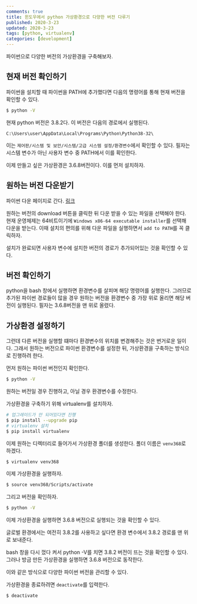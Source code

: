```yaml
---
comments: true
title: 윈도우에서 python 가상환경으로 다양한 버전 다루기
published: 2020-3-23
updated: 2020-3-23
tags: [python, virtualenv]
categories: [development]
---
```


파이썬으로 다양한 버전의 가상환경을 구축해보자.



## 현재 버전 확인하기

파이썬을 설치할 때 파이썬을 PATH에 추가했다면 다음의 명령어를 통해 현재 버전을 확인할 수 있다.

```bash
$ python -V
```

현재 python 버전은 3.8.2다. 이 버전은 다음의 경로에서 실행된다. 

```
C:\Users\user\AppData\Local\Programs\Python\Python38-32\
```

이는 `제어판/시스템 및 보안/시스템/고급 시스템 설정/환경변수`에서 확인할 수 있다. 필자는 시스템 변수가 아닌 사용자 변수 중 PATH에서 이를 확인한다.

이제 만들고 싶은 가상환경은 3.6.8버전이다. 이를 먼저 설치하자.

## 원하는 버전 다운받기

파이썬 다운 페이지로 간다. [링크](https://www.python.org/downloads/)

원하는 버전의 download 버튼을 클릭한 뒤 다운 받을 수 있는 파일을 선택해야 한다. 현재 운영체제는 64비트이기에 `Windows x86-64 executable installer`를 선택해 다운을 받는다. 이때 설치의 편의를 위해 다운 파일을 실행하면서 `add to PATH`를 꼭 클릭하자.

설치가 완료되면 사용자 변수에 설치한 버전의 경로가 추가되어있는 것을 확인할 수 있다. 



## 버전 확인하기

python을 bash 창에서 실행하면 환경변수를 살피며 해당 명령어를 실행한다. 그러므로 추가된 파이썬 경로들이 많을 경우 원하는 버전을 환경변수 중 가장 위로 올리면 해당 버전이 실행된다. 필자는 3.6.8버전을 맨 위로 올렸다.



## 가상환경 설정하기

그런데 다른 버전을 실행할 떄마다 환경변수의 위치를 변경해주는 것은 번거로운 일이다. 그래서 원하는 버전으로 파이썬 환경변수를 설정한 뒤, 가상환경을 구축하는 방식으로 진행하려 한다.

먼저 원하는 파이썬 버전인지 확인한다.

```bash
$ python -V
```

원하는 버전일 경우 진행하고, 아닐 경우 환경변수를 수정한다.

가상환경을 구축하기 위해 virtualenv를 설치하자.

```bash
# 업그레이드가 안 되어있다면 진행
$ pip install --upgrade pip
# virtualenv 설치
$ pip install virtualenv
```

이제 원하는 디렉터리로 들어가서 가상환경 폴더를 생성한다. 폴더 이름은 `venv368`로 하겠다.

```bash
$ virtualenv venv368
```

이제 가상환경을 실행하자.

```bash
$ source venv368/Scripts/activate
```

그리고 버전을 확인하자.

```bash
$ python -V
```

이제 가상환경을 실행하면 3.6.8 버전으로 실행되는 것을 확인할 수 있다.

글로벌 환경에서는 여전히 3.8.2를 사용하고 싶다면 환경 변수에서 3.8.2 경로를 맨 위로 보내준다.

bash 창을 다시 껐다 켜서 python -V를 치면 3.8.2 버전이 뜨는 것을 확인할 수 있다. 그러나 방금 만든 가상환경을 실행하면 3.6.8 버전으로 동작한다.

이와 같은 방식으로 다양한 파이썬 버전을 관리할 수 있다.

가상환경을 종료하려면 `deactivate`를 입력한다.

```bash
$ deactivate
```